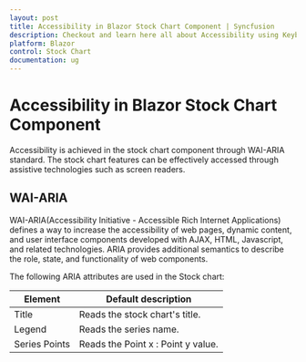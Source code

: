 ```yaml
---
layout: post
title: Accessibility in Blazor Stock Chart Component | Syncfusion
description: Checkout and learn here all about Accessibility using Keyboard navigation in Syncfusion Blazor Stock Chart component and more.
platform: Blazor
control: Stock Chart
documentation: ug
---
```


# Accessibility in Blazor Stock Chart Component

Accessibility is achieved in the stock chart component through WAI-ARIA standard. The stock chart features can be effectively accessed through assistive technologies such as screen readers.

## WAI-ARIA

WAI-ARIA(Accessibility Initiative - Accessible Rich Internet Applications) defines a way to increase the accessibility of web pages, dynamic content, and user interface components developed with AJAX, HTML, Javascript, and related technologies. ARIA provides additional semantics to describe the role, state, and functionality of web components.

The following ARIA attributes are used in the Stock chart:

Element |Default description
-----|-----
Title |Reads the stock chart's title.
Legend |Reads the series name. 
Series Points |Reads the Point x : Point y value.